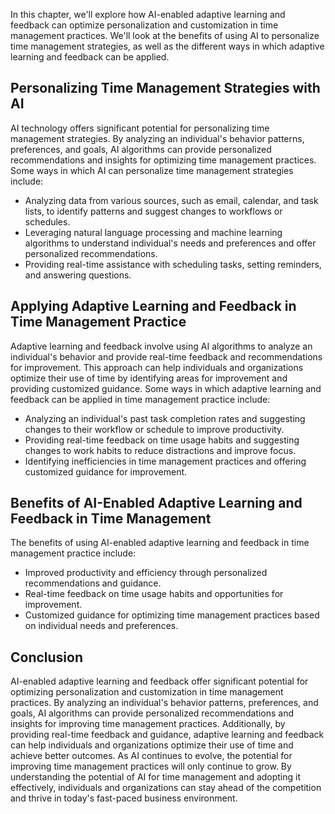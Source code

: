 
In this chapter, we'll explore how AI-enabled adaptive learning and feedback can optimize personalization and customization in time management practices. We'll look at the benefits of using AI to personalize time management strategies, as well as the different ways in which adaptive learning and feedback can be applied.

Personalizing Time Management Strategies with AI
------------------------------------------------

AI technology offers significant potential for personalizing time management strategies. By analyzing an individual's behavior patterns, preferences, and goals, AI algorithms can provide personalized recommendations and insights for optimizing time management practices. Some ways in which AI can personalize time management strategies include:

* Analyzing data from various sources, such as email, calendar, and task lists, to identify patterns and suggest changes to workflows or schedules.
* Leveraging natural language processing and machine learning algorithms to understand individual's needs and preferences and offer personalized recommendations.
* Providing real-time assistance with scheduling tasks, setting reminders, and answering questions.

Applying Adaptive Learning and Feedback in Time Management Practice
-------------------------------------------------------------------

Adaptive learning and feedback involve using AI algorithms to analyze an individual's behavior and provide real-time feedback and recommendations for improvement. This approach can help individuals and organizations optimize their use of time by identifying areas for improvement and providing customized guidance. Some ways in which adaptive learning and feedback can be applied in time management practice include:

* Analyzing an individual's past task completion rates and suggesting changes to their workflow or schedule to improve productivity.
* Providing real-time feedback on time usage habits and suggesting changes to work habits to reduce distractions and improve focus.
* Identifying inefficiencies in time management practices and offering customized guidance for improvement.

Benefits of AI-Enabled Adaptive Learning and Feedback in Time Management
------------------------------------------------------------------------

The benefits of using AI-enabled adaptive learning and feedback in time management practice include:

* Improved productivity and efficiency through personalized recommendations and guidance.
* Real-time feedback on time usage habits and opportunities for improvement.
* Customized guidance for optimizing time management practices based on individual needs and preferences.

Conclusion
----------

AI-enabled adaptive learning and feedback offer significant potential for optimizing personalization and customization in time management practices. By analyzing an individual's behavior patterns, preferences, and goals, AI algorithms can provide personalized recommendations and insights for improving time management practices. Additionally, by providing real-time feedback and guidance, adaptive learning and feedback can help individuals and organizations optimize their use of time and achieve better outcomes. As AI continues to evolve, the potential for improving time management practices will only continue to grow. By understanding the potential of AI for time management and adopting it effectively, individuals and organizations can stay ahead of the competition and thrive in today's fast-paced business environment.
